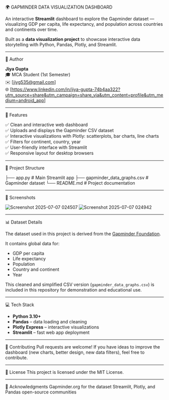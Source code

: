 🌍 GAPMINDER DATA VISUALIZATION DASHBOARD

An interactive **Streamlit** dashboard to explore the Gapminder dataset — visualizing GDP per capita, life expectancy, and population across countries and continents over time.

Built as a **data visualization project** to showcase interactive data storytelling with Python, Pandas, Plotly, and Streamlit.

-----------------------------------------------------------------------------------------------------------------

 👤 Author

**Jiya Gupta**  
🎓 MCA Student (1st Semester)  
✉️ [jiyg535@gmail.com]  
🌐 [https://www.linkedin.com/in/jiya-gupta-74b4aa322?utm_source=share&utm_campaign=share_via&utm_content=profile&utm_medium=android_app]



-----------------------------------------------------------------------------------------------------------------

🚀 Features

✅ Clean and interactive web dashboard  
✅ Uploads and displays the Gapminder CSV dataset  
✅ Interactive visualizations with Plotly: scatterplots, bar charts, line charts  
✅ Filters for continent, country, year  
✅ User-friendly interface with Streamlit  
✅ Responsive layout for desktop browsers

----------------------------------------------------------------------------------------------------------------

 📂 Project Structure
 
├── app.py # Main Streamlit app
├── gapminder_data_graphs.csv # Gapminder dataset
└── README.md # Project documentation

----------------------------------------------------------------------------------------------------------------

📸 Screenshots

![Screenshot 2025-07-07 024507](https://github.com/user-attachments/assets/6be99692-191e-4fca-8aca-1473b8d6da69)
![Screenshot 2025-07-07 024942](https://github.com/user-attachments/assets/9c3d7385-89eb-47f1-bc5e-e433887a64b2)


----------------------------------------------------------------------------------------------------------------

📊 Dataset Details

The dataset used in this project is derived from the [Gapminder Foundation](https://www.gapminder.org/data/).

It contains global data for:

- GDP per capita
- Life expectancy
- Population
- Country and continent
- Year

This cleaned and simplified CSV version (`gapminder_data_graphs.csv`) is included in this repository for demonstration and educational use.

----------------------------------------------------------------------------------------------------------------

💻 Tech Stack

- **Python 3.10+**
- **Pandas** – data loading and cleaning
- **Plotly Express** – interactive visualizations
- **Streamlit** – fast web app deployment

----------------------------------------------------------------------------------------------------------------

🤝 Contributing
Pull requests are welcome!
If you have ideas to improve the dashboard (new charts, better design, new data filters), feel free to contribute.

----------------------------------------------------------------------------------------------------------------

🪪 License
This project is licensed under the MIT License.

----------------------------------------------------------------------------------------------------------------

🙏 Acknowledgments
Gapminder.org for the dataset
Streamlit, Plotly, and Pandas open-source communities










